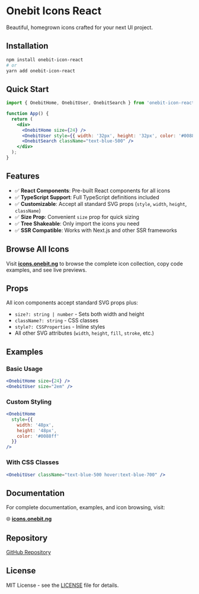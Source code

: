 # Onebit Icons React

Beautiful, homegrown icons crafted for your next UI project.

## Installation

```bash
npm install onebit-icon-react
# or
yarn add onebit-icon-react
```

## Quick Start

```jsx
import { OnebitHome, OnebitUser, OnebitSearch } from 'onebit-icon-react';

function App() {
  return (
    <div>
      <OnebitHome size={24} />
      <OnebitUser style={{ width: '32px', height: '32px', color: '#0088ff' }} />
      <OnebitSearch className="text-blue-500" />
    </div>
  );
}
```

## Features

- ✅ **React Components**: Pre-built React components for all icons
- ✅ **TypeScript Support**: Full TypeScript definitions included
- ✅ **Customizable**: Accept all standard SVG props (`style`, `width`, `height`, `className`)
- ✅ **Size Prop**: Convenient `size` prop for quick sizing
- ✅ **Tree Shakeable**: Only import the icons you need
- ✅ **SSR Compatible**: Works with Next.js and other SSR frameworks

## Browse All Icons

Visit **[icons.onebit.ng](https://icons.onebit.ng)** to browse the complete icon collection, copy code examples, and see live previews.

## Props

All icon components accept standard SVG props plus:

- `size?: string | number` - Sets both width and height
- `className?: string` - CSS classes
- `style?: CSSProperties` - Inline styles
- All other SVG attributes (`width`, `height`, `fill`, `stroke`, etc.)

## Examples

### Basic Usage
```jsx
<OnebitHome size={24} />
<OnebitUser size="2em" />
```

### Custom Styling
```jsx
<OnebitHome 
  style={{ 
    width: '48px', 
    height: '48px', 
    color: '#0088ff' 
  }} 
/>
```

### With CSS Classes
```jsx
<OnebitUser className="text-blue-500 hover:text-blue-700" />
```

## Documentation

For complete documentation, examples, and icon browsing, visit:

🌐 **[icons.onebit.ng](https://icons.onebit.ng)**

## Repository

[GitHub Repository](https://github.com/onebit-labs/onebit-icons)

## License

MIT License - see the [LICENSE](https://github.com/onebit-labs/onebit-icons/blob/main/LICENSE) file for details.
